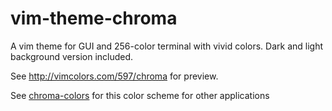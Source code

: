 # vim-theme-chroma

A vim theme for GUI and 256-color terminal with vivid colors. Dark and light background version included.

See http://vimcolors.com/597/chroma for preview.

See [chroma-colors](https://github.com/crater2150/chroma-colors) for this color scheme for other applications
